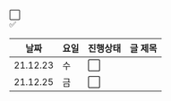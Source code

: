 :white_large_square:     
:white_check_mark:

|날짜|요일|진행상태|글 제목|
| ------ | ------ | ------ |------ |
|21.12.23 | 수 | :white_large_square:  ||  
|21.12.25 | 금 | :white_large_square:  || 



